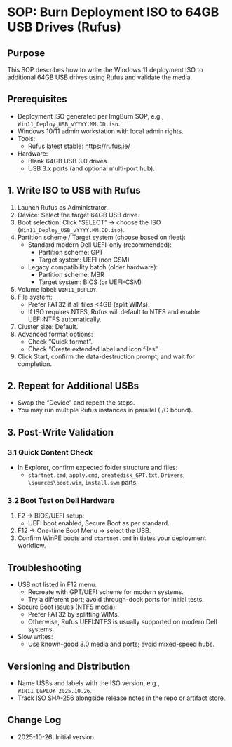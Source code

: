 # SOP: Burn Deployment ISO to 64GB USB Drives (Rufus)

## Purpose
This SOP describes how to write the Windows 11 deployment ISO to additional 64GB USB drives using Rufus and validate the media.

## Prerequisites
- Deployment ISO generated per ImgBurn SOP, e.g., `Win11_Deploy_USB_vYYYY.MM.DD.iso`.
- Windows 10/11 admin workstation with local admin rights.
- Tools:
  - Rufus latest stable: https://rufus.ie/
- Hardware:
  - Blank 64GB USB 3.0 drives.
  - USB 3.x ports (and optional multi-port hub).

## 1. Write ISO to USB with Rufus
1. Launch Rufus as Administrator.
2. Device: Select the target 64GB USB drive.
3. Boot selection: Click “SELECT” → choose the ISO (`Win11_Deploy_USB_vYYYY.MM.DD.iso`).
4. Partition scheme / Target system (choose based on fleet):
   - Standard modern Dell UEFI-only (recommended):
     - Partition scheme: GPT
     - Target system: UEFI (non CSM)
   - Legacy compatibility batch (older hardware):
     - Partition scheme: MBR
     - Target system: BIOS (or UEFI-CSM)
5. Volume label: `WIN11_DEPLOY`.
6. File system:
   - Prefer FAT32 if all files <4GB (split WIMs).
   - If ISO requires NTFS, Rufus will default to NTFS and enable UEFI:NTFS automatically.
7. Cluster size: Default.
8. Advanced format options:
   - Check “Quick format”.
   - Check “Create extended label and icon files”.
9. Click Start, confirm the data-destruction prompt, and wait for completion.

## 2. Repeat for Additional USBs
- Swap the “Device” and repeat the steps.
- You may run multiple Rufus instances in parallel (I/O bound).

## 3. Post-Write Validation
### 3.1 Quick Content Check
- In Explorer, confirm expected folder structure and files:
  - `startnet.cmd`, `apply.cmd`, `createdisk_GPT.txt`, `Drivers`, `\sources\boot.wim`, `install.swm` parts.

### 3.2 Boot Test on Dell Hardware
1. F2 → BIOS/UEFI setup:
   - UEFI boot enabled, Secure Boot as per standard.
2. F12 → One-time Boot Menu → select the USB.
3. Confirm WinPE boots and `startnet.cmd` initiates your deployment workflow.

## Troubleshooting
- USB not listed in F12 menu:
  - Recreate with GPT/UEFI scheme for modern systems.
  - Try a different port; avoid through-dock ports for initial tests.
- Secure Boot issues (NTFS media):
  - Prefer FAT32 by splitting WIMs.
  - Otherwise, Rufus UEFI:NTFS is usually supported on modern Dell systems.
- Slow writes:
  - Use known-good 3.0 media and ports; avoid mixed-speed hubs.

## Versioning and Distribution
- Name USBs and labels with the ISO version, e.g., `WIN11_DEPLOY_2025.10.26`.
- Track ISO SHA-256 alongside release notes in the repo or artifact store.

## Change Log
- 2025-10-26: Initial version.
